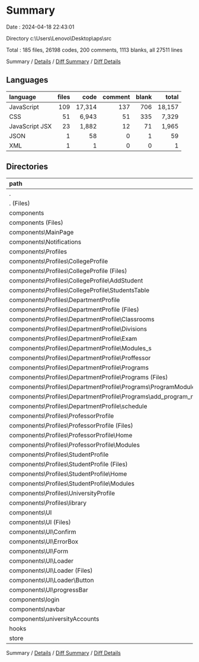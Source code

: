 # Summary

Date : 2024-04-18 22:43:01

Directory c:\\Users\\Lenovo\\Desktop\\aps\\src

Total : 185 files,  26198 codes, 200 comments, 1113 blanks, all 27511 lines

Summary / [Details](details.md) / [Diff Summary](diff.md) / [Diff Details](diff-details.md)

## Languages
| language | files | code | comment | blank | total |
| :--- | ---: | ---: | ---: | ---: | ---: |
| JavaScript | 109 | 17,314 | 137 | 706 | 18,157 |
| CSS | 51 | 6,943 | 51 | 335 | 7,329 |
| JavaScript JSX | 23 | 1,882 | 12 | 71 | 1,965 |
| JSON | 1 | 58 | 0 | 1 | 59 |
| XML | 1 | 1 | 0 | 0 | 1 |

## Directories
| path | files | code | comment | blank | total |
| :--- | ---: | ---: | ---: | ---: | ---: |
| . | 185 | 26,198 | 200 | 1,113 | 27,511 |
| . (Files) | 4 | 332 | 0 | 21 | 353 |
| components | 167 | 24,596 | 191 | 1,042 | 25,829 |
| components (Files) | 4 | 143 | 0 | 6 | 149 |
| components\\MainPage | 3 | 341 | 0 | 32 | 373 |
| components\\Notifications | 2 | 269 | 0 | 5 | 274 |
| components\\Profiles | 135 | 21,675 | 176 | 886 | 22,737 |
| components\\Profiles\\CollegeProfile | 27 | 3,473 | 50 | 146 | 3,669 |
| components\\Profiles\\CollegeProfile (Files) | 4 | 1,042 | 2 | 34 | 1,078 |
| components\\Profiles\\CollegeProfile\\AddStudent | 11 | 941 | 16 | 42 | 999 |
| components\\Profiles\\CollegeProfile\\StudentsTable | 12 | 1,490 | 32 | 70 | 1,592 |
| components\\Profiles\\DepartmentProfile | 72 | 12,671 | 110 | 540 | 13,321 |
| components\\Profiles\\DepartmentProfile (Files) | 12 | 2,109 | 5 | 79 | 2,193 |
| components\\Profiles\\DepartmentProfile\\Classrooms | 5 | 617 | 17 | 45 | 679 |
| components\\Profiles\\DepartmentProfile\\Divisions | 3 | 468 | 1 | 27 | 496 |
| components\\Profiles\\DepartmentProfile\\Exam | 7 | 1,734 | 7 | 66 | 1,807 |
| components\\Profiles\\DepartmentProfile\\Modules_s | 6 | 1,198 | 33 | 56 | 1,287 |
| components\\Profiles\\DepartmentProfile\\Proffessor | 5 | 1,179 | 15 | 74 | 1,268 |
| components\\Profiles\\DepartmentProfile\\Programs | 31 | 4,436 | 24 | 163 | 4,623 |
| components\\Profiles\\DepartmentProfile\\Programs (Files) | 15 | 1,877 | 7 | 68 | 1,952 |
| components\\Profiles\\DepartmentProfile\\Programs\\ProgramModules | 2 | 356 | 1 | 17 | 374 |
| components\\Profiles\\DepartmentProfile\\Programs\\add_program_module | 14 | 2,203 | 16 | 78 | 2,297 |
| components\\Profiles\\DepartmentProfile\\schedule | 3 | 930 | 8 | 30 | 968 |
| components\\Profiles\\ProfessorProfile | 8 | 1,459 | 4 | 82 | 1,545 |
| components\\Profiles\\ProfessorProfile (Files) | 4 | 982 | 1 | 63 | 1,046 |
| components\\Profiles\\ProfessorProfile\\Home | 1 | 78 | 1 | 2 | 81 |
| components\\Profiles\\ProfessorProfile\\Modules | 3 | 399 | 2 | 17 | 418 |
| components\\Profiles\\StudentProfile | 16 | 2,256 | 6 | 68 | 2,330 |
| components\\Profiles\\StudentProfile (Files) | 6 | 1,043 | 3 | 32 | 1,078 |
| components\\Profiles\\StudentProfile\\Home | 6 | 516 | 1 | 19 | 536 |
| components\\Profiles\\StudentProfile\\Modules | 4 | 697 | 2 | 17 | 716 |
| components\\Profiles\\UniversityProfile | 11 | 1,671 | 5 | 48 | 1,724 |
| components\\Profiles\\library | 1 | 145 | 1 | 2 | 148 |
| components\\UI | 15 | 477 | 4 | 30 | 511 |
| components\\UI (Files) | 2 | 90 | 0 | 4 | 94 |
| components\\UI\\Confirm | 1 | 46 | 0 | 2 | 48 |
| components\\UI\\ErrorBox | 2 | 70 | 0 | 8 | 78 |
| components\\UI\\Form | 1 | 35 | 0 | 1 | 36 |
| components\\UI\\Loader | 8 | 203 | 0 | 10 | 213 |
| components\\UI\\Loader (Files) | 6 | 180 | 0 | 10 | 190 |
| components\\UI\\Loader\\Button | 2 | 23 | 0 | 0 | 23 |
| components\\UI\\progressBar | 1 | 33 | 4 | 5 | 42 |
| components\\login | 2 | 387 | 0 | 26 | 413 |
| components\\navbar | 2 | 603 | 10 | 24 | 637 |
| components\\universityAccounts | 4 | 701 | 1 | 33 | 735 |
| hooks | 5 | 163 | 5 | 10 | 178 |
| store | 9 | 1,107 | 4 | 40 | 1,151 |

Summary / [Details](details.md) / [Diff Summary](diff.md) / [Diff Details](diff-details.md)